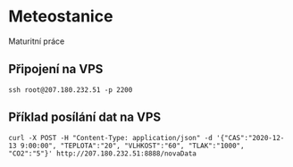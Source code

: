 # Meteostanice
Maturitní práce

## Připojení na VPS
```
ssh root@207.180.232.51 -p 2200
```

## Příklad posílání dat na VPS
```
curl -X POST -H "Content-Type: application/json" -d '{"CAS":"2020-12-13 9:00:00", "TEPLOTA":"20", "VLHKOST":"60", "TLAK":"1000", "CO2":"5"}' http://207.180.232.51:8888/novaData
```